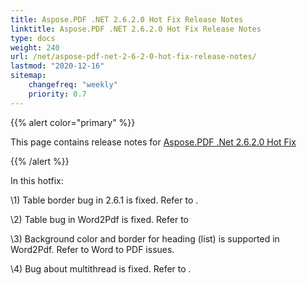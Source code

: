 ```yaml
---
title: Aspose.PDF .NET 2.6.2.0 Hot Fix Release Notes
linktitle: Aspose.PDF .NET 2.6.2.0 Hot Fix Release Notes
type: docs
weight: 240
url: /net/aspose-pdf-net-2-6-2-0-hot-fix-release-notes/
lastmod: "2020-12-16"
sitemap:
    changefreq: "weekly"
    priority: 0.7
---
```


{{% alert color="primary" %}}

This page contains release notes for [Aspose.PDF .Net 2.6.2.0 Hot Fix](http://www.aspose.com/downloads/pdf/net/new-releases/aspose.pdf-.net-2.6.2.0-hot-fix/)

{{% /alert %}}

In this hotfix:

\1) Table border bug in 2.6.1 is fixed. Refer to .

\2) Table bug in Word2Pdf is fixed. Refer to

\3) Background color and border for heading (list) is supported in Word2Pdf. Refer to Word to PDF issues.

\4) Bug about multithread is fixed. Refer to .


